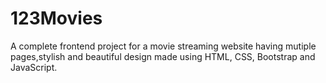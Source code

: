 # 123Movies
A complete frontend project for a movie streaming website having mutiple pages,stylish and beautiful design made using HTML, CSS, Bootstrap and JavaScript.
